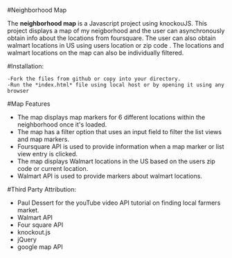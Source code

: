 #Neighborhood Map

The **neighborhood map** is a Javascript project using knockouJS. This project displays a map of my neigborhood and the user can asynchronously obtain info about the locations from foursquare. The user can also obtain walmart locations in US using users location or zip code . The locations and walmart locations on the map can also be individually filtered.


#Installation:

    -Fork the files from github or copy into your directory.
    -Run the *index.html* file using local host or by opening it using any browser

#Map Features

- The map displays map markers for 6 different locations within the neighborhood once it's loaded.
- The map has a filter option that uses an input field to filter the list views and map markers.
- Foursquare API is used to provide information when a map marker or list view entry is clicked.
- The map displays Walmart locations in the US based on the users zip code or current location. 
- Walmart API is used to provide markers about walmart locations.

#Third Party Attribution:

- Paul Dessert for the youTube video API tutorial on finding local farmers market.
- Walmart API
- Four square API
- knockout.js
- jQuery
- google map API



